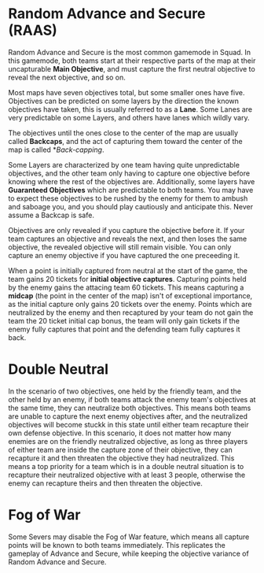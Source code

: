 # Random Advance and Secure (RAAS)
Random Advance and Secure is the most common gamemode in Squad. In this gamemode, both teams start at their respective
parts of the map at their uncapturable **Main Objective**, and must capture the first neutral objective to reveal the next objective, and so on.

Most maps have seven objectives total, but some smaller ones have five. Objectives can be predicted on some layers by the direction the known objectives have taken, this is usually
referred to as a **Lane**. Some Lanes are very predictable on some Layers, and others have lanes which wildly vary.

The objectives until the ones close to the center of the map are usually called **Backcaps**, and the act of capturing them toward the center of the map is called **Back-capping*.

Some Layers are characterized by one team having quite unpredictable objectives, and the other team only having to capture one objective before knowing where the rest of the objectives are.
Additionally, some layers have **Guaranteed Objectives** which are predictable to both teams. You may have to expect these objectives to be rushed by the enemy for them to ambush and saboage you, and
you should play cautiously and anticipate this. Never assume a Backcap is safe.

Objectives are only revealed if you capture the objective before it. If your team captures an objective and reveals the next, and then loses the same objective, the revealed objective will still remain visible.
You can only capture an enemy objective if you have captured the one preceeding it.

When a point is initially captured from neutral at the start of the game, the team gains 20 tickets for **initial objective captures**. Capturing points held by the enemy gains the attacing team 60 tickets.
This means capturing a **midcap** (the point in the center of the map) isn't of exceptional importance, as the initial capture only gains 20 tickets over the enemy.
Points which are neutralized by the enemy and then recaptured by your team do not gain the team the 20 ticket initial cap bonus, the team will only gain tickets if the enemy fully captures that point and the defending team fully captures it back.

# Double Neutral

In the scenario of two objectives, one held by the friendly team, and the other held by an enemy, if both teams attack the enemy team's objectives at the same time, they can neutralize both objectives.
This means both teams are unable to capture the next enemy objectives after, and the neutralized objectives will become stuckk in this state until either team recapture their own defense objective.
In this scenario, it does not matter how many enemies are on the friendly neutralized objective, as long as three players of either team are inside the capture zone of their objective, they can recapture it
and then threaten the objective they had neutralized. This means a top priority for a team which is in a double neutral situation is to recapture their neutralized objective with at least 3 people, otherwise the enemy
can recapture theirs and then threaten the objective.

# Fog of War

Some Severs may disable the Fog of War feature, which means all capture points will be known to both teams immediately. This replicates the gameplay of Advance and Secure, while keeping the objective variance of Random Advance and Secure.
